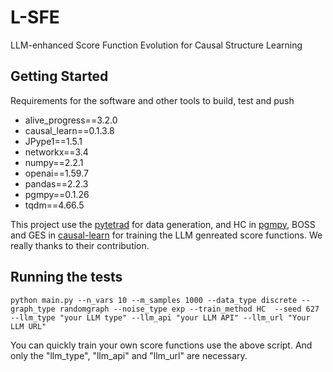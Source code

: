 # L-SFE

LLM-enhanced Score Function Evolution for Causal Structure Learning

## Getting Started

Requirements for the software and other tools to build, test and push 
- alive_progress==3.2.0
- causal_learn==0.1.3.8
- JPype1==1.5.1
- networkx==3.4
- numpy==2.2.1
- openai==1.59.7
- pandas==2.2.3
- pgmpy==0.1.26
- tqdm==4.66.5

This project use the [pytetrad]([https://github.com/cmu-phil/py-tetrad](https://www.cmu.edu/dietrich/philosophy/tetrad/)) for data generation, and HC in [pgmpy](https://pgmpy.org/), BOSS and GES in [causal-learn](https://causal-learn.readthedocs.io/en/latest/index.html) for training the LLM genreated score functions. We really thanks to their contribution.


## Running the tests

```
python main.py --n_vars 10 --m_samples 1000 --data_type discrete --graph_type randomgraph --noise_type exp --train_method HC  --seed 627 --llm_type "your LLM type" --llm_api "your LLM API" --llm_url "Your LLM URL"
```
You can quickly train your own score functions use the above script.  And only the "llm_type", "llm_api" and "llm_url" are necessary. 
